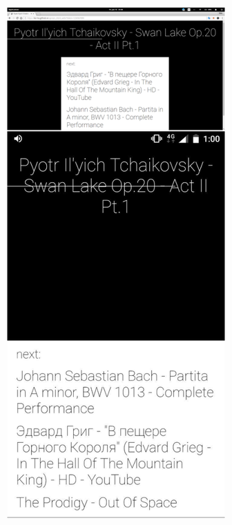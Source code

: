 ![desktop](https://raw.githubusercontent.com/kor-ka/uproar_client_web/master/Screenshot%20from%202018-01-12%2001-00-23.png)
![mobile](https://raw.githubusercontent.com/kor-ka/uproar_client_web/master/photo_2018-01-12_01-02-56.jpg)
